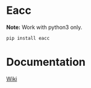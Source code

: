 # Eacc


**Note:** Work with python3 only.

~~~
pip install eacc
~~~

Documentation
=============

[Wiki](https://github.com/iogf/eacc/wiki)

